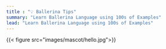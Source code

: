 ```yaml
---
title : "💡 Ballerina Tips"
summary: "Learn Ballerina Language using 100s of Examples"
lead: "Learn Ballerina Language using 100s of Examples"
---
```


{{< figure src="images/mascot/hello.jpg">}}
